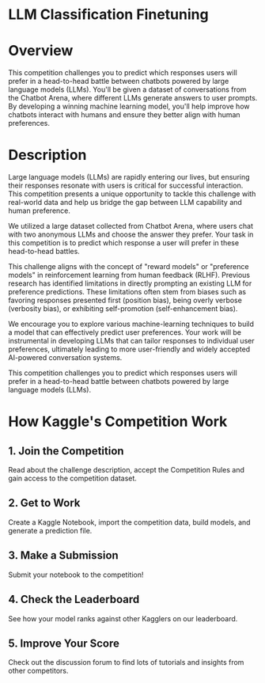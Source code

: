 # LLM Classification Finetuning

# Overview
This competition challenges you to predict which responses users will prefer in a head-to-head battle between chatbots powered by large language models (LLMs). You'll be given a dataset of conversations from the Chatbot Arena, where different LLMs generate answers to user prompts. By developing a winning machine learning model, you'll help improve how chatbots interact with humans and ensure they better align with human preferences.

# Description
Large language models (LLMs) are rapidly entering our lives, but ensuring their responses resonate with users is critical for successful interaction. This competition presents a unique opportunity to tackle this challenge with real-world data and help us bridge the gap between LLM capability and human preference.

We utilized a large dataset collected from Chatbot Arena, where users chat with two anonymous LLMs and choose the answer they prefer. Your task in this competition is to predict which response a user will prefer in these head-to-head battles.

This challenge aligns with the concept of "reward models" or "preference models" in reinforcement learning from human feedback (RLHF). Previous research has identified limitations in directly prompting an existing LLM for preference predictions. These limitations often stem from biases such as favoring responses presented first (position bias), being overly verbose (verbosity bias), or exhibiting self-promotion (self-enhancement bias).

We encourage you to explore various machine-learning techniques to build a model that can effectively predict user preferences. Your work will be instrumental in developing LLMs that can tailor responses to individual user preferences, ultimately leading to more user-friendly and widely accepted AI-powered conversation systems.

This competition challenges you to predict which responses users will prefer in a head-to-head battle between chatbots powered by large language models (LLMs).

# How Kaggle's Competition Work
## 1. Join the Competition
Read about the challenge description, accept the Competition Rules and gain access to the competition dataset.
## 2. Get to Work
Create a Kaggle Notebook, import the competition data, build models, and generate a prediction file.
## 3. Make a Submission
Submit your notebook to the competition!
## 4. Check the Leaderboard
See how your model ranks against other Kagglers on our leaderboard.
## 5. Improve Your Score
Check out the discussion forum to find lots of tutorials and insights from other competitors.
